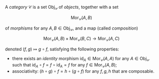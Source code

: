 A *category* $\mathcal{C}$ is a set $\mathrm{Obj}_{\mathcal{C}}$ of *objects*, together with a set

$$
\mathrm{Mor}_{\mathcal{C}}(A, B)
$$

of *morphisms* for any $A, B \in \mathrm{Obj}_{\mathcal{C}}$, and a map (called *composition*)

$$
\mathrm{Mor}_{\mathcal{C}}(A, B) \times \mathrm{Mor}_{\mathcal{C}}(B, C) \to \mathrm{Mor}_{\mathcal{C}}(A, C)
$$

denoted $(f, g) \mapsto g \circ f$, satisfying the following properties:

- there exists an *identity* morphism $\mathrm{id}_A \in \mathrm{Mor}_{\mathcal{C}}(A, A)$ for any $A \in \mathrm{Obj}_{\mathcal{C}}$ such that $\mathrm{id}_A \circ f = f \circ \mathrm{id}_A = f$ for any $f \in \mathrm{Mor}_{\mathcal{C}}(A, B)$;
- associativity: $(h \circ g) \circ f = h \circ (g \circ f)$ for any $f, g, h$ that are composable.
